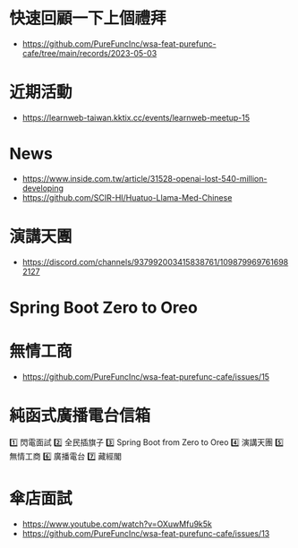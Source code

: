 # 快速回顧一下上個禮拜 
* https://github.com/PureFuncInc/wsa-feat-purefunc-cafe/tree/main/records/2023-05-03

# 近期活動
* https://learnweb-taiwan.kktix.cc/events/learnweb-meetup-15

# News
* https://www.inside.com.tw/article/31528-openai-lost-540-million-developing
* https://github.com/SCIR-HI/Huatuo-Llama-Med-Chinese

# 演講天團
* https://discord.com/channels/937992003415838761/1098799697616982127

# Spring Boot Zero to Oreo

# 無情工商
* https://github.com/PureFuncInc/wsa-feat-purefunc-cafe/issues/15

# 純函式廣播電台信箱

1️⃣ 閃電面試
2️⃣ 全民插旗子
3️⃣ Spring Boot from Zero to Oreo
4️⃣ 演講天團
5️⃣ 無情工商
6️⃣ 廣播電台
7️⃣ 藏經閣

# 傘店面試
* https://www.youtube.com/watch?v=OXuwMfu9k5k
* https://github.com/PureFuncInc/wsa-feat-purefunc-cafe/issues/13

